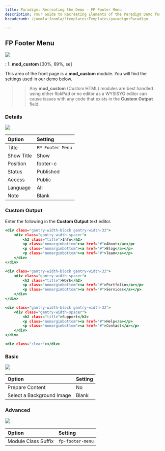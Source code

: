 ```yaml
---
title: Paradigm: Recreating the Demo - FP Footer Menu
description: Your Guide to Recreating Elements of the Paradigm Demo for Joomla
breadcrumb: /joomla:Joomla/!templates:Templates/paradigm:Paradigm

---
```


FP Footer Menu
-----

![][demo]

:	1. **mod_custom** [30%, 69%, se]

This area of the front page is a **mod_custom** module. You will find the settings used in our demo below.

>> Any **mod_custom** (Custom HTML) modules are best handled using either RokPad or no editor as a WYSISYG editor can cause issues with any code that exists in the **Custom Output** field.

### Details

![][demo2]

| Option     | Setting          |  
| :--------- | :--------------- |  
| Title      | `FP Footer Menu` |  
| Show Title | Show             |  
| Position   | footer-c         |  
| Status     | Published        |  
| Access     | Public           |  
| Language   | All              |  
| Note       | Blank            |  

### Custom Output

Enter the following in the **Custom Output** text editor.

~~~ .html
<div class="gantry-width-block gantry-width-33">
	<div class="gantry-width-spacer">
		<h2 class="title">Info</h2>
		<p class="nomarginbottom"><a href="#">About</a></p>
		<p class="nomarginbottom"><a href="#">Blog</a></p>
		<p class="nomarginbottom"><a href="#">Team</a></p>
	</div>
</div>

<div class="gantry-width-block gantry-width-33">
	<div class="gantry-width-spacer">
		<h2 class="title">Work</h2>
		<p class="nomarginbottom"><a href="#">Portfolio</a></p>
		<p class="nomarginbottom"><a href="#">Services</a></p>
	</div>
</div>

<div class="gantry-width-block gantry-width-33">
	<div class="gantry-width-spacer">
		<h2 class="title">Support</h2>	
		<p class="nomarginbottom"><a href="#">Help</a></p>
		<p class="nomarginbottom"><a href="#">Contact</a></p>
	</div>
</div>

<div class="clear"></div>
~~~

### Basic

![][demo3]

| Option                    | Setting |  
| :------------------------ | :------ |  
| Prepare Content           | No      |  
| Select a Background Image | Blank   |

### Advanced

![][demo4]

| Option              | Setting          |  
| :------------------ | :--------------- |  
| Module Class Suffix | `fp-footer-menu` |  

[demo]: assets/demo_9.jpeg
[demo2]: assets/footermenu_1.jpeg
[demo3]: assets/footermenu_2.jpeg
[demo4]: assets/footermenu_3.jpeg